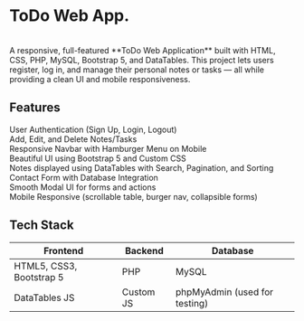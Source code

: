 # ToDo Web App.
<br>
A responsive, full-featured **ToDo Web Application** built with HTML, CSS, PHP, MySQL, Bootstrap 5, and DataTables. This project lets users register, log in, and manage their personal notes or tasks — all while providing a clean UI and mobile responsiveness.


##  Features

 User Authentication (Sign Up, Login, Logout)  
 Add, Edit, and Delete Notes/Tasks  
 Responsive Navbar with Hamburger Menu on Mobile  
 Beautiful UI using Bootstrap 5 and Custom CSS  
 Notes displayed using DataTables with Search, Pagination, and Sorting  
 Contact Form with Database Integration  
 Smooth Modal UI for forms and actions  
 Mobile Responsive (scrollable table, burger nav, collapsible forms)


##  Tech Stack

| Frontend | Backend | Database |
|----------|---------|----------|
| HTML5, CSS3, Bootstrap 5 | PHP | MySQL |
| DataTables JS | Custom JS | phpMyAdmin (used for testing) |



